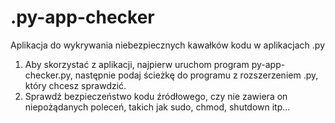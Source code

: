 # .py-app-checker
Aplikacja do wykrywania niebezpiecznych kawałków kodu w aplikacjach .py


1. Aby skorzystać z aplikacji, najpierw uruchom program py-app-checker.py, następnie podaj ścieżkę do programu z rozszerzeniem .py, który chcesz sprawdzić.
2. Sprawdź bezpieczeństwo kodu źródłowego, czy nie zawiera on niepożądanych poleceń, takich jak sudo, chmod, shutdown itp...
